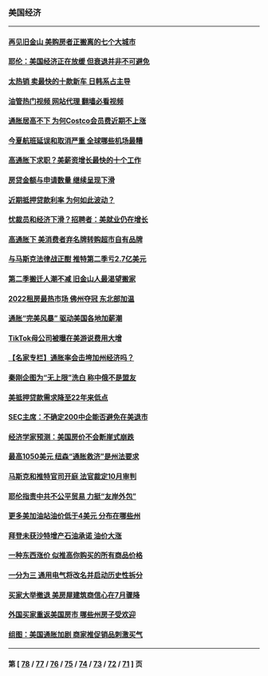 ### 美国经济
---
#### [再见旧金山 美购房者正搬离的七个大城市](../../pages/ncid1078158/n13788272.md?07251245) 
#### [耶伦：美国经济正在放缓 但衰退并非不可避免](../../pages/ncid1078158/n13788199.md?07251245) 
#### [太热销 卖最快的十款新车 日韩系占主导](../../pages/ncid1078158/n13787922.md?07251245) 
#### [油管热门视频 网站代理 翻墙必看视频](http://209.222.30.114:81/youtube.html?07251245)
#### [通胀居高不下 为何Costco会员费近期不上涨](../../pages/ncid1078158/n13787328.md?07251245) 
#### [今夏航班延误和取消严重 全球哪些机场最糟](../../pages/ncid1078158/n13787451.md?07251245) 
#### [高通胀下求职？美薪资增长最快的十个工作](../../pages/ncid1078158/n13783286.md?07251245) 
#### [房贷金额与申请数量 继续呈现下滑](../../pages/ncid1078158/n13787587.md?07251245) 
#### [近期抵押贷款利率 为何如此波动？](../../pages/ncid1078158/n13787551.md?07251245) 
#### [忧裁员和经济下滑？招聘者：美就业仍在增长](../../pages/ncid1078158/n13787439.md?07251245) 
#### [高通胀下 美消费者弃名牌转购超市自有品牌](../../pages/ncid1078158/n13787390.md?07251245) 
#### [与马斯克法律战正酣 推特第二季亏2.7亿美元](../../pages/ncid1078158/n13787258.md?07251245) 
#### [第二季搬迁人潮不减 旧金山人最渴望搬家](../../pages/ncid1078158/n13786961.md?07251245) 
#### [2022租房最热市场 佛州夺冠 东北部加温](../../pages/ncid1078158/n13786948.md?07251245) 
#### [通胀“完美风暴” 驱动美国各地加薪潮](../../pages/ncid1078158/n13786635.md?07251245) 
#### [TikTok母公司被曝在美游说费用大增](../../pages/ncid1078158/n13786384.md?07251245) 
#### [【名家专栏】通胀率会击垮加州经济吗？](../../pages/ncid1078158/n13785455.md?07251245) 
#### [秦刚企图为“无上限”洗白 称中俄不是盟友](../../pages/ncid1078158/n13785999.md?07251245) 
#### [美抵押贷款需求降至22年来低点](../../pages/ncid1078158/n13785643.md?07251245) 
#### [SEC主席：不确定200中企能否避免在美退市](../../pages/ncid1078158/n13785490.md?07251245) 
#### [经济学家预测：美国房价不会断崖式崩跌](../../pages/ncid1078158/n13784909.md?07251245) 
#### [最高1050美元 纽森“通胀救济”是州法要求](../../pages/ncid1078158/n13784812.md?07251245) 
#### [马斯克和推特官司开庭 法官裁定10月审判](../../pages/ncid1078158/n13784662.md?07251245) 
#### [耶伦指责中共不公平贸易 力挺“友岸外包”](../../pages/ncid1078158/n13784676.md?07251245) 
#### [更多美加油站油价低于4美元 分布在哪些州](../../pages/ncid1078158/n13784159.md?07251245) 
#### [拜登未获沙特增产石油承诺 油价大涨](../../pages/ncid1078158/n13784061.md?07251245) 
#### [一种东西涨价 似推高你购买的所有商品价格](../../pages/ncid1078158/n13782523.md?07251245) 
#### [一分为三 通用电气将改名并启动历史性拆分](../../pages/ncid1078158/n13783980.md?07251245) 
#### [买家大举撤退 美房屋建筑商信心在7月骤降](../../pages/ncid1078158/n13783979.md?07251245) 
#### [外国买家重返美国房市 哪些州房子受欢迎](../../pages/ncid1078158/n13783875.md?07251245) 
#### [组图：美国通胀加剧 商家推促销品刺激买气](../../pages/ncid1078158/n13783558.md?07251245) 

---
#### 第 [ [78](./78.md?07251245) / [77](./77.md?07251245) / [76](./76.md?07251245) / [75](./75.md?07251245) / [74](./74.md?07251245) / [73](./73.md?07251245) / [72](./72.md?07251245) / [71](./71.md?07251245) ] 页
